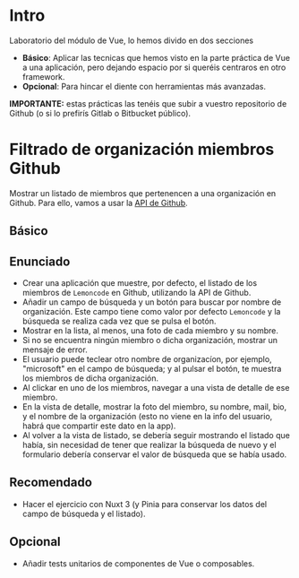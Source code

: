 # Intro

Laboratorio del módulo de Vue, lo hemos divido en dos secciones

- **Básico**: Aplicar las tecnicas que hemos visto en la parte práctica de Vue a una aplicación, pero dejando espacio
  por si queréis centraros en otro framework.
- **Opcional**: Para hincar el diente con herramientas más avanzadas.

**IMPORTANTE:** estas prácticas las tenéis que subir a vuestro repositorio de Github (o si lo prefirís Gitlab o Bitbucket público).

# Filtrado de organización miembros Github

Mostrar un listado de miembros que pertenencen a una organización en Github. Para ello, vamos a usar la [API de Github](https://docs.github.com/es/rest).

## Básico

## Enunciado

- Crear una aplicación que muestre, por defecto, el listado de los miembros de `Lemoncode` en Github, utilizando la API de Github.
- Añadir un campo de búsqueda y un botón para buscar por nombre de organización. Este campo tiene como valor por defecto `Lemoncode` y la búsqueda se realiza cada vez que se pulsa el botón.
- Mostrar en la lista, al menos, una foto de cada miembro y su nombre.
- Si no se encuentra ningún miembro o dicha organización, mostrar un mensaje de error.
- El usuario puede teclear otro nombre de organizacíon, por ejemplo, "microsoft" en el campo de búsqueda; y al pulsar el botón, te muestra los miembros de dicha organización.
- Al clickar en uno de los miembros, navegar a una vista de detalle de ese miembro.
- En la vista de detalle, mostrar la foto del miembro, su nombre, mail, bio, y el nombre de la organización (esto no viene en la info del usuario, habrá que compartir este dato en la app).
- Al volver a la vista de listado, se debería seguir mostrando el listado que había, sin necesidad de tener que realizar la búsqueda de nuevo y el formulario debería conservar el valor de búsqueda que se había usado.

## Recomendado

- Hacer el ejercicio con Nuxt 3 (y Pinia para conservar los datos del campo de búsqueda y el listado).

## Opcional

- Añadir tests unitarios de componentes de Vue o composables.
